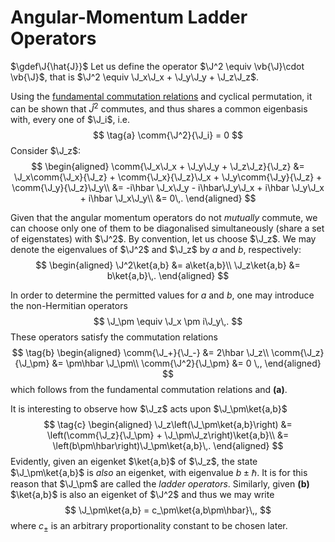 Angular-Momentum Ladder Operators
=================================
$\gdef\J{\hat{J}}$
Let us define the operator $\J^2 \equiv  \vb{\J}\cdot \vb{\J}$, that is $\J^2 \equiv \J_x\J_x + \J_y\J_y + \J_z\J_z$.
<!-- TODO link proofs on common eigenbases -->
Using the [fundamental commutation relations](infinitesimal-rotations.md#Infinitesimal-Rotations-in-Quantum-Mechanics) and cyclical permutation, it can be shown that $\hat{J}^2$ commutes, and thus shares a common eigenbasis with, every one of $\J_i$, i.e.
$$
    \tag{a}
    \comm{\J^2}{\J_i} = 0
$$
Consider $\J_z$:
$$
\begin{aligned}
\comm{\J_x\J_x + \J_y\J_y + \J_z\J_z}{\J_z} 
&= \J_x\comm{\J_x}{\J_z} + \comm{\J_x}{\J_z}\J_x + \J_y\comm{\J_y}{\J_z} + \comm{\J_y}{\J_z}\J_y\\
&= -i\hbar \J_x\J_y  - i\hbar\J_y\J_x + i\hbar \J_y\J_x + i\hbar \J_x\J_y\\
&= 0\,.
\end{aligned}
$$
<!-- TODO link notes on simultaneous diagonalisation -->
Given that the angular momentum operators do not *mutually* commute, we can choose only one of them to be diagonalised simultaneously (share a set of eigenstates) with $\J^2$. By convention, let us choose $\J_z$. We may denote the eigenvalues of $\J^2$ and $\J_z$ by $a$ and $b$, respectively:
$$
\begin{aligned}
\J^2\ket{a,b} &= a\ket{a,b}\\
\J_z\ket{a,b} &= b\ket{a,b}\,.
\end{aligned}
$$

In order to determine the permitted values for $a$ and $b$, one may introduce the non-Hermitian operators
$$
\J_\pm \equiv \J_x \pm i\J_y\,.
$$
These operators satisfy the commutation relations
$$
\tag{b}
\begin{aligned}
    \comm{\J_+}{\J_-} &= 2\hbar \J_z\\
    \comm{\J_z}{\J_\pm} &= \pm\hbar \J_\pm\\
    \comm{\J^2}{\J_\pm} &= 0
    \,,
\end{aligned}
$$
which follows from the fundamental commutation relations and **(a)**. 

It is interesting to observe how $\J_z$ acts upon $\J_\pm\ket{a,b}$
$$
\tag{c}
\begin{aligned}
\J_z\left(\J_\pm\ket{a,b}\right) 
&= \left(\comm{\J_z}{\J_\pm} + \J_\pm\J_z\right)\ket{a,b}\\
&= \left(b\pm\hbar\right)\J_\pm\ket{a,b}\,.
\end{aligned}
$$
Evidently, given an eigenket $\ket{a,b}$ of $\J_z$, the state $\J_\pm\ket{a,b}$ is *also* an eigenket, with eigenvalue $b\pm\hbar$. It is for this reason that $\J_\pm$ are called the *ladder operators*. Similarly, given **(b)** $\ket{a,b}$ is also an eigenket of $\J^2$ and thus we may write
$$
\J_\pm\ket{a,b} = c_\pm\ket{a,b\pm\hbar}\,,
$$
where $c_\pm$ is an arbitrary proportionality constant to be chosen later. 
<!-- TODO link to proof that the set of eigenkets {J+/-|a,b>} is the same as that of {|a,b>}. -->

